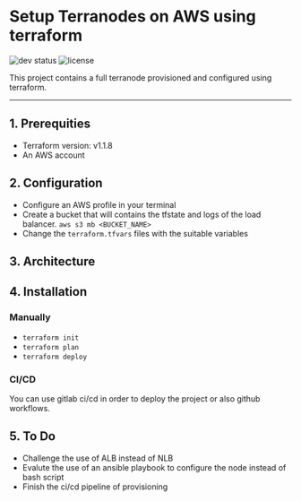 # Setup Terranodes on AWS using terraform
![dev status](https://img.shields.io/badge/dev-in%20progress-important)
![license](https://img.shields.io/badge/license-MIT-green)

This project contains a full terranode provisioned and configured using terraform.

------------------------

## 1. Prerequities 

- Terraform version: v1.1.8
- An AWS account

## 2. Configuration

- Configure an AWS profile in your terminal 
- Create a bucket that will contains the tfstate and logs of the load balancer.
  `aws s3 mb <BUCKET_NAME>`
- Change the `terraform.tfvars` files with the suitable variables

## 3. Architecture 

## 4. Installation 

### Manually 

- `terraform init`
- `terraform plan`
- `terraform deploy`


### CI/CD

You can use gitlab ci/cd in order to deploy the project or also github workflows.


## 5. To Do

- Challenge the use of ALB instead of NLB
- Evalute the use of an ansible playbook to configure the node instead of bash script
- Finish the ci/cd pipeline of provisioning